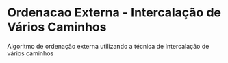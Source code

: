 # Ordenacao Externa - Intercalação de Vários Caminhos
 Algoritmo de ordenação externa utilizando a técnica de Intercalação de vários caminhos
